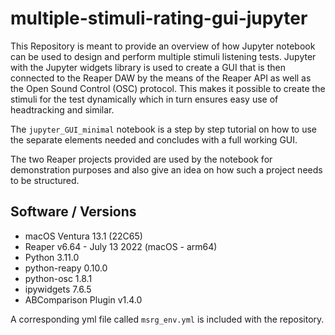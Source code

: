 # multiple-stimuli-rating-gui-jupyter

This Repository is meant to provide an overview of how Jupyter notebook can be used to design and perform multiple stimuli listening tests. 
Jupyter with the Jupyter widgets library is used to create a GUI that is then connected to the Reaper DAW by the means of the Reaper API as well as the Open Sound Control (OSC) protocol. This makes it possible to create the stimuli for the test dynamically which in turn ensures easy use of headtracking and similar.

The `jupyter_GUI_minimal` notebook is a step by step tutorial on how to use the separate elements needed and concludes with a full working GUI.

The two Reaper projects provided are used by the notebook for demonstration purposes and also give an idea on how such a project needs to be structured. 

## Software / Versions
- macOS Ventura 13.1 (22C65)
- Reaper v6.64 - July 13 2022 (macOS - arm64)
- Python 3.11.0
- python-reapy 0.10.0
- python-osc 1.8.1
- ipywidgets 7.6.5
- ABComparison Plugin v1.4.0

A corresponding yml file called `msrg_env.yml` is included with the repository.
